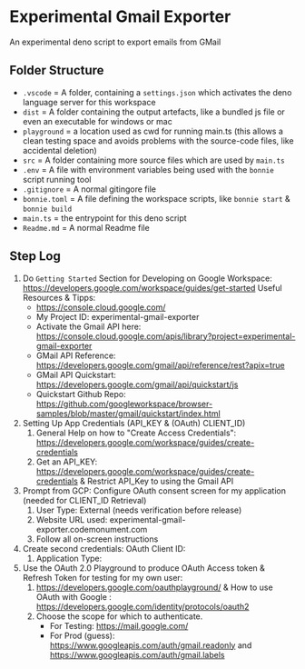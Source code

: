 # Experimental Gmail Exporter

An experimental deno script to export emails from GMail

## Folder Structure 

- `.vscode` = A folder, containing a `settings.json` which activates the deno language server for this workspace
- `dist` = A folder containing the output artefacts, like a bundled js file or even an executable for windows or mac 
- `playground` = a location used as cwd for running main.ts 
                 (this allows a clean testing space and avoids problems with the source-code files, like accidental deletion)
- `src` = A folder containing more source files which are used by `main.ts`
- `.env` = A file with environment variables being used with the `bonnie` script running tool
- `.gitignore` = A normal gitingore file 
- `bonnie.toml` = A file defining the workspace scripts, like `bonnie start` & `bonnie build`
- `main.ts` = the entrypoint for this deno script
- `Readme.md` = A normal Readme file

## Step Log 

1. Do `Getting Started` Section for Developing on Google Workspace: https://developers.google.com/workspace/guides/get-started
   Useful Resources & Tipps: 
   - https://console.cloud.google.com/
   - My Project ID: experimental-gmail-exporter
   - Activate the Gmail API here: https://console.cloud.google.com/apis/library?project=experimental-gmail-exporter
   - GMail API Reference: https://developers.google.com/gmail/api/reference/rest?apix=true
   - GMail API Quickstart: https://developers.google.com/gmail/api/quickstart/js
   - Quickstart Github Repo: https://github.com/googleworkspace/browser-samples/blob/master/gmail/quickstart/index.html
2. Setting Up App Credentials (API_KEY & (OAuth) CLIENT_ID)
    1. General Help on how to "Create Access Credentials": https://developers.google.com/workspace/guides/create-credentials
    2. Get an API_KEY: https://developers.google.com/workspace/guides/create-credentials
       & Restrict API_Key to using the Gmail API
3. Prompt from GCP: Configure OAuth consent screen for my application (needed for CLIENT_ID Retrieval)
    1. User Type: External (needs verification before release)
    2. Website URL used: experimental-gmail-exporter.codemonument.com
    3. Follow all on-screen instructions 
4.  Create second credentials: OAuth Client ID: 
    1. Application Type: 
5. Use the OAuth 2.0 Playground to produce OAuth Access token & Refresh Token for testing for my own user: 
    1. https://developers.google.com/oauthplayground/ & How to use OAuth with Google : https://developers.google.com/identity/protocols/oauth2
    2. Choose the scope for which to authenticate. 
       - For Testing: https://mail.google.com/
       - For Prod (guess): https://www.googleapis.com/auth/gmail.readonly and https://www.googleapis.com/auth/gmail.labels